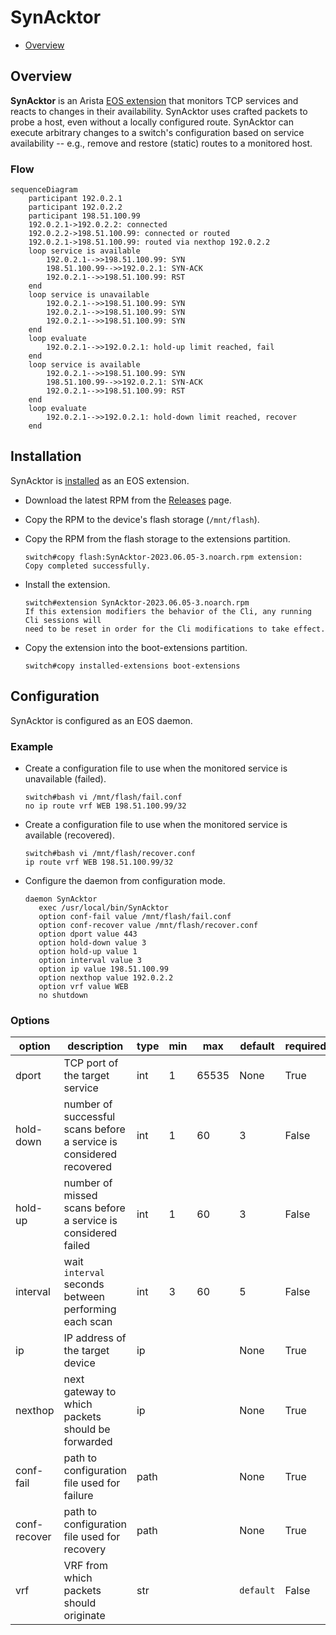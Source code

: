 # SynAcktor

* [Overview](#overview)

## Overview

**SynAcktor** is an Arista [EOS extension](https://www.arista.com/en/um-eos/eos-managing-eos-extensions) that monitors TCP services and reacts to changes in their availability. SynAcktor uses crafted packets to probe a host, even without a locally configured route. SynAcktor can execute arbitrary changes to a switch's configuration based on service availability -- e.g., remove and restore (static) routes to a monitored host.

### Flow

```mermaid
sequenceDiagram
    participant 192.0.2.1
    participant 192.0.2.2
    participant 198.51.100.99
    192.0.2.1->192.0.2.2: connected
    192.0.2.2->198.51.100.99: connected or routed
    192.0.2.1->198.51.100.99: routed via nexthop 192.0.2.2
    loop service is available
        192.0.2.1-->>198.51.100.99: SYN
        198.51.100.99-->>192.0.2.1: SYN-ACK
        192.0.2.1-->>198.51.100.99: RST
    end
    loop service is unavailable
        192.0.2.1-->>198.51.100.99: SYN
        192.0.2.1-->>198.51.100.99: SYN
        192.0.2.1-->>198.51.100.99: SYN
    end
    loop evaluate
        192.0.2.1-->>192.0.2.1: hold-up limit reached, fail
    end
    loop service is available
        192.0.2.1-->>198.51.100.99: SYN
        198.51.100.99-->>192.0.2.1: SYN-ACK
        192.0.2.1-->>198.51.100.99: RST
    end
    loop evaluate
        192.0.2.1-->>192.0.2.1: hold-down limit reached, recover
    end
```

## Installation

SynAcktor is [installed](https://www.arista.com/en/um-eos/eos-managing-eos-extensions) as an EOS extension.

* Download the latest RPM from the [Releases](https://github.com/etedor/synacktor/releases) page.
* Copy the RPM to the device's flash storage (`/mnt/flash`).
* Copy the RPM from the flash storage to the extensions partition.

  ```other
  switch#copy flash:SynAcktor-2023.06.05-3.noarch.rpm extension:
  Copy completed successfully.
  ```

* Install the extension.

  ```other
  switch#extension SynAcktor-2023.06.05-3.noarch.rpm
  If this extension modifiers the behavior of the Cli, any running Cli sessions will
  need to be reset in order for the Cli modifications to take effect.
  ```

* Copy the extension into the boot-extensions partition.

  ```other
  switch#copy installed-extensions boot-extensions
  ```

## Configuration

SynAcktor is configured as an EOS daemon.

### Example

* Create a configuration file to use when the monitored service is unavailable (failed).

  ```other
  switch#bash vi /mnt/flash/fail.conf
  no ip route vrf WEB 198.51.100.99/32
  ```

* Create a configuration file to use when the monitored service is available (recovered).

  ```other
  switch#bash vi /mnt/flash/recover.conf
  ip route vrf WEB 198.51.100.99/32
  ```

* Configure the daemon from configuration mode.

  ```other
  daemon SynAcktor
     exec /usr/local/bin/SynAcktor
     option conf-fail value /mnt/flash/fail.conf
     option conf-recover value /mnt/flash/recover.conf
     option dport value 443
     option hold-down value 3
     option hold-up value 1
     option interval value 3
     option ip value 198.51.100.99
     option nexthop value 192.0.2.2
     option vrf value WEB
     no shutdown
  ```

### Options

| option       | description                                                         | type | min | max   | default   | required |
|--------------|---------------------------------------------------------------------|------|-----|-------|-----------|----------|
| dport        | TCP port of the target service                                      | int  | 1   | 65535 | None      | True     |
| hold-down    | number of successful scans before a service is considered recovered | int  | 1   | 60    | 3         | False    |
| hold-up      | number of missed scans before a service is considered failed        | int  | 1   | 60    | 3         | False    |
| interval     | wait `interval` seconds between performing each scan                | int  | 3   | 60    | 5         | False    |
| ip           | IP address of the target device                                     | ip   |     |       | None      | True     |
| nexthop      | next gateway to which packets should be forwarded                   | ip   |     |       | None      | True     |
| conf-fail    | path to configuration file used for failure                         | path |     |       | None      | True     |
| conf-recover | path to configuration file used for recovery                        | path |     |       | None      | True     |
| vrf          | VRF from which packets should originate                             | str  |     |       | `default` | False    |
